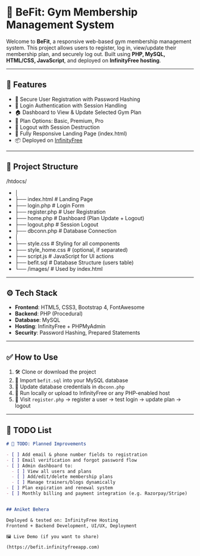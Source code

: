 # 💪 BeFit: Gym Membership Management System

Welcome to **BeFit**, a responsive web-based gym membership management system. This project allows users to register, log in, view/update their membership plan, and securely log out. Built using **PHP, MySQL, HTML/CSS, JavaScript**, and deployed on **InfinityFree hosting**.

---

## 🚀 Features

- 🔐 Secure User Registration with Password Hashing
- 🔑 Login Authentication with Session Handling
- 🏠 Dashboard to View & Update Selected Gym Plan
- 📝 Plan Options: Basic, Premium, Pro
- 🚪 Logout with Session Destruction
- 🎨 Fully Responsive Landing Page (index.html)
- 📦 Deployed on [InfinityFree](https://infinityfree.net)

---

## 📁 Project Structure

/htdocs/
- │
- ├── index.html # Landing Page
- ├── login.php # Login Form
- ├── register.php # User Registration
- ├── home.php # Dashboard (Plan Update + Logout)
- ├── logout.php # Session Logout
- ├── dbconn.php # Database Connection
- │
- ├── style.css # Styling for all components
- ├── style_home.css # (optional, if separated)
- ├── script.js # JavaScript for UI actions
- ├── befit.sql # Database Structure (users table)
- └── /images/ # Used by index.html


---

## ⚙️ Tech Stack

- **Frontend**: HTML5, CSS3, Bootstrap 4, FontAwesome
- **Backend**: PHP (Procedural)
- **Database**: MySQL
- **Hosting**: InfinityFree + PHPMyAdmin
- **Security**: Password Hashing, Prepared Statements

---

## ✅ How to Use

1. 🛠 Clone or download the project
2. 🧩 Import `befit.sql` into your MySQL database
3. 🔧 Update database credentials in `dbconn.php`
4. 🧪 Run locally or upload to InfinityFree or any PHP-enabled host
5. 🔑 Visit `register.php` → register a user → test login → update plan → logout

---

## 📝 TODO List

```markdown
# 📌 TODO: Planned Improvements

- [ ] Add email & phone number fields to registration
- [ ] Email verification and forgot password flow
- [ ] Admin dashboard to:
  - [ ] View all users and plans
  - [ ] Add/edit/delete membership plans
  - [ ] Manage trainers/blogs dynamically
- [ ] Plan expiration and renewal system
- [ ] Monthly billing and payment integration (e.g. Razorpay/Stripe)


## Aniket Behera

Deployed & tested on: InfinityFree Hosting
Frontend + Backend Development, UI/UX, Deployment

🖼️ Live Demo (if you want to share)

(https://befit.infinityfreeapp.com)




